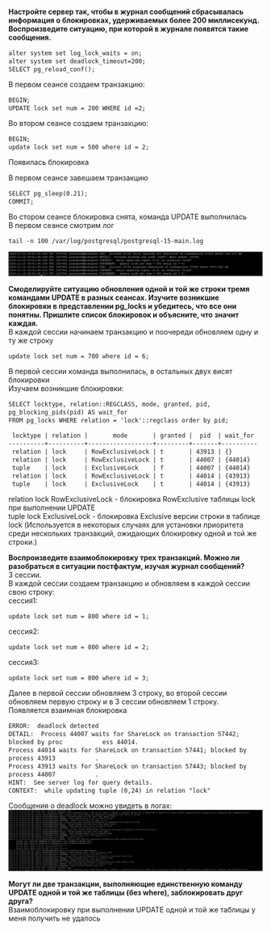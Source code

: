 **Настройте сервер так, чтобы в журнал сообщений сбрасывалась информация о блокировках, удерживаемых более 200 миллисекунд. Воспроизведите ситуацию, при которой в журнале появятся такие сообщения.**<br>
```
alter system set log_lock_waits = on;
alter system set deadlock_timeout=200;
SELECT pg_reload_conf();
```

В первом сеансе создаем транзакцию:
```
BEGIN;
UPDATE lock set num = 200 WHERE id =2;
```

Во втором сеансе создаем транзакцию:
```
BEGIN;
update lock set num = 500 where id = 2;
```
Появилась блокировка<br>

В первом сеансе завешаем транзакцию
```
SELECT pg_sleep(0.21);
COMMIT;
```

Во стором сеансе блокировка снята, команда UPDATE выполнилась<br>
В первом сеансе смотрим лог
```
tail -n 100 /var/log/postgresql/postgresql-15-main.log
```
![](1.jpg)<br>

**Смоделируйте ситуацию обновления одной и той же строки тремя командами UPDATE в разных сеансах. Изучите возникшие блокировки в представлении pg_locks и убедитесь, что все они понятны. Пришлите список блокировок и объясните, что значит каждая.**<br>
В каждой сессии начинаем транзакцию и поочереди обновляем одну и ту же строку
```
update lock set num = 700 where id = 6;
```
В первой сессии команда выполнилась, в остальных двух висят блокировки<br>
Изучаем возникшие блокировки:
```
SELECT locktype, relation::REGCLASS, mode, granted, pid, pg_blocking_pids(pid) AS wait_for
FROM pg_locks WHERE relation = 'lock'::regclass order by pid;
```

```
 locktype | relation |       mode       | granted |  pid  | wait_for
----------+----------+------------------+---------+-------+----------
 relation | lock     | RowExclusiveLock | t       | 43913 | {}
 relation | lock     | RowExclusiveLock | t       | 44007 | {44014}
 tuple    | lock     | ExclusiveLock    | f       | 44007 | {44014}
 relation | lock     | RowExclusiveLock | t       | 44014 | {43913}
 tuple    | lock     | ExclusiveLock    | t       | 44014 | {43913}
```

relation lock RowExclusiveLock - блокировка RowExclusive таблицы lock при выполнении UPDATE<br>
tuple lock ExclusiveLock - блокировка Exclusive версии строки в таблице lock (Используется в некоторых случаях для установки приоритета среди нескольких транзакций, ожидающих блокировку одной и той же строки.)<br>

**Воспроизведите взаимоблокировку трех транзакций. Можно ли разобраться в ситуации постфактум, изучая журнал сообщений?**<br>
3 сессии.<br>
В каждой сессии создаем транзакцию и обновляем в каждой сессии свою строку:<br>
сессия1:
```
update lock set num = 800 where id = 1;
```
сессия2:
```
update lock set num = 800 where id = 2;
```
сессия3:
```
update lock set num = 800 where id = 3;
```
Далее в первой сессии обновляем 3 строку, во второй сессии обновляем первую строку и в 3 сессии обновляем 1 строку.<br>
Появляется взаимная блокировка
```
ERROR:  deadlock detected
DETAIL:  Process 44007 waits for ShareLock on transaction 57442; blocked by proc           ess 44014.
Process 44014 waits for ShareLock on transaction 57441; blocked by process 43913           .
Process 43913 waits for ShareLock on transaction 57443; blocked by process 44007           .
HINT:  See server log for query details.
CONTEXT:  while updating tuple (0,24) in relation "lock"
```

Сообщения о deadlock можно увидеть в логах:<br>
![](2.jpg)<br>


**Могут ли две транзакции, выполняющие единственную команду UPDATE одной и той же таблицы (без where), заблокировать друг друга?**<br>
Взаимоблокировку при выполнении UPDATE одной и той же таблицы у меня получить не удалось
